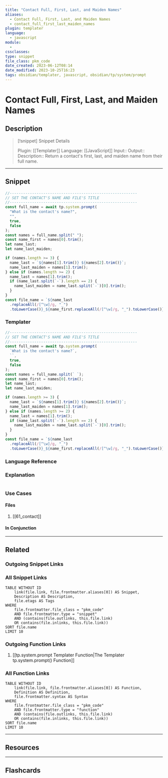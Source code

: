 ```yaml
---
title: "Contact Full, First, Last, and Maiden Names"
aliases:
  - Contact Full, First, Last, and Maiden Names
  - contact_full_first_last_maiden_names
plugin: templater
language:
  - javascript
module:
  -
cssclasses:
type: snippet
file_class: pkm_code
date_created: 2023-06-12T08:14
date_modified: 2023-10-25T16:23
tags: obsidian/templater, javascript, obsidian/tp/system/prompt
---
```

# Contact Full, First, Last, and Maiden Names

## Description

> [!snippet] Snippet Details
>
> Plugin: [[Templater]]
> Language: [[JavaScript]]
> Input::
> Output::
> Description:: Return a contact's first, last, and maiden name from their full name.

---

## Snippet

<!-- Add the full code including explanatory comments  -->

```javascript
//---------------------------------------------------------
// SET THE CONTACT'S NAME AND FILE'S TITLE
//---------------------------------------------------------
const full_name = await tp.system.prompt(
  "What is the contact's name?",
  "",
  true,
  false
);
const names = full_name.split(" ");
const name_first = names[0].trim();
let name_last;
let name_last_maiden;

if (names.length >= 3) {
  name_last = `${names[1].trim()} ${names[2].trim()}`;
  name_last_maiden = names[1].trim();
} else if (names.length >= 2) {
  name_last = names[1].trim();
  if (name_last.split(`-`).length == 2) {
    name_last_maiden = name_last.split(`-`)[0].trim();
  }
}
const file_name = `${name_last
  .replaceAll(/[^\w]/g, "_")
  .toLowerCase()}_${name_first.replaceAll(/[^\w]/g, "_").toLowerCase()}`;
```

### Templater

<!-- Add the full code excluding explanatory comments  -->

```javascript
//---------------------------------------------------------
// SET THE CONTACT'S NAME AND FILE'S TITLE
//---------------------------------------------------------
const full_name = await tp.system.prompt(
  `What is the contact's name?`,
  ``,
  true,
  false
);
const names = full_name.split(` `);
const name_first = names[0].trim();
let name_last;
let name_last_maiden;

if (names.length >= 3) {
  name_last = `${names[1].trim()} ${names[2].trim()}`;
  name_last_maiden = names[1].trim();
} else if (names.length >= 2) {
  name_last = names[1].trim();
  if (name_last.split(`-`).length == 2) {
    name_last_maiden = name_last.split(`-`)[0].trim();
  }
}
const file_name = `${name_last
  .replaceAll(/[^\w]/g, "_")
  .toLowerCase()}_${name_first.replaceAll(/[^\w]/g, "_").toLowerCase()}`;
```

### Language Reference

<!-- Recreate the code with links to files  -->

### Explanation

```javascript

```

### Use Cases

#### Files

<!-- Files containing the snippet  -->

1. [[61_contact]]

#### In Conjunction

<!-- Snippets used together with this snippet  -->

---

## Related

### Outgoing Snippet Links

<!-- Link related snippet here -->

### All Snippet Links

<!-- Query limit 10  -->

```dataview
TABLE WITHOUT ID
	link(file.link, file.frontmatter.aliases[0]) AS Snippet,
	Description AS Description,
	file.etags AS Tags
WHERE
	file.frontmatter.file_class = "pkm_code"
	AND file.frontmatter.type = "snippet"
	AND (contains(file.outlinks, this.file.link)
	OR contains(file.inlinks, this.file.link))
SORT file.name
LIMIT 10
```

### Outgoing Function Links

<!-- Link related functions here -->

1. [[tp.system.prompt Templater Function|The Templater tp.system.prompt() Function]]

### All Function Links

<!-- Query limit 10  -->

```dataview
TABLE WITHOUT ID
	link(file.link, file.frontmatter.aliases[0]) AS Function,
	Definition AS Definition,
	file.frontmatter.syntax AS Syntax
WHERE
	file.frontmatter.file_class = "pkm_code"
	AND file.frontmatter.type = "function"
	AND (contains(file.outlinks, this.file.link)
	OR contains(file.inlinks, this.file.link))
SORT file.name
LIMIT 10
```

---

## Resources

---

## Flashcards
